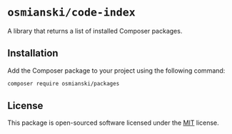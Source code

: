 # `osmianski/code-index`

A library that returns a list of installed Composer packages.

## Installation

Add the Composer package to your project using the following command:

```bash
composer require osmianski/packages
```

## License

This package is open-sourced software licensed under the [MIT](LICENSE.md) license.
